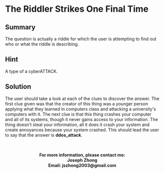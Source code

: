 <h1>The Riddler Strikes One Final Time</h1>
<h2>Summary</h2>
The question is actually a riddle for which the user is attempting to find out who or what the riddle is describing.
<h2>Hint</h2>
A type of a cyberATTACK.
<h2>Solution</h2>
The user should take a look at each of the clues to discover the answer. The first clue given was that the creator of this thing was a younger person applying what they learned in computers class and attacking a university's computers with it. The next clue is that this thing crashes your computer and all of its systems, though it never gains access to your information. The thing doesn't steal your information, all it does it crash your system and create annoyances because your system crashed. This should lead the user to say that the answer is <b>ddos_attack</b>.
<br>
<br>
<br>
<p align = "center"><b>For more information, please contact me:
<br>Joseph Zhong
<br>Email: jszhong2003@gmail.com</b></p></p>
